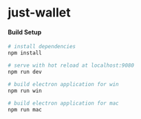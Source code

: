 # just-wallet

#### Build Setup

``` bash
# install dependencies
npm install

# serve with hot reload at localhost:9080
npm run dev

# build electron application for win
npm run win

# build electron application for mac
npm run mac

```
